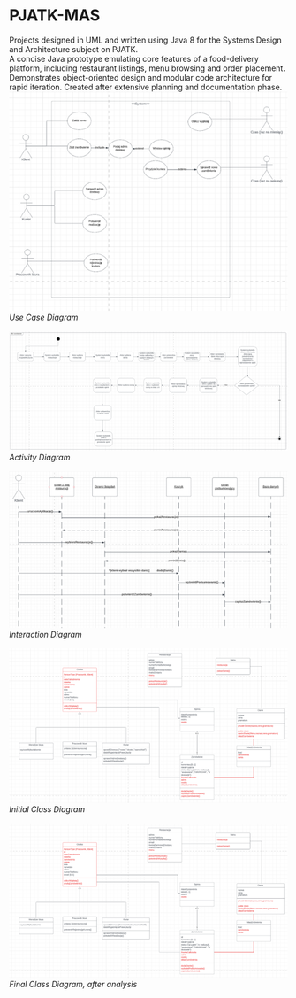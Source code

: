 # PJATK-MAS
Projects designed in UML and written using Java 8 for the Systems Design and Architecture subject on PJATK.
\
A concise Java prototype emulating core features of a food-delivery platform, including restaurant listings, menu browsing and order placement. Demonstrates object-oriented design and modular code architecture for rapid iteration. Created after extensive planning and documentation phase.
\
![](https://github.com/TadeuszZamachowski/PJATK-MAS/blob/main/UseCase.png)  
*Use Case Diagram*  
\
![](https://github.com/TadeuszZamachowski/PJATK-MAS/blob/main/Activity.png)  
*Activity Diagram*  
\
![](https://github.com/TadeuszZamachowski/PJATK-MAS/blob/main/Interaction.png)  
*Interaction Diagram*  
\
![](https://github.com/TadeuszZamachowski/PJATK-MAS/blob/main/Class.png)  
*Initial Class Diagram*  
\
![](https://github.com/TadeuszZamachowski/PJATK-MAS/blob/main/FinalClass.png)  
*Final Class Diagram, after analysis*  
